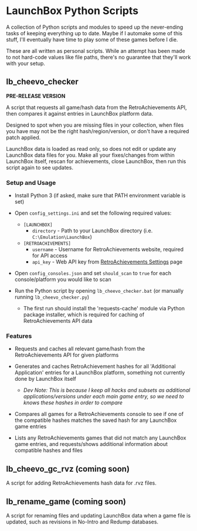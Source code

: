 # LaunchBox Python Scripts

A collection of Python scripts and modules to speed up the never-ending tasks of keeping everything up to date. Maybe if I automake some of this stuff, I'll eventually have time to play some of these games before I die.

These are all written as personal scripts. While an attempt has been made to not hard-code values like file paths, there's no guarantee that they'll work with your setup.

## lb_cheevo_checker

**PRE-RELEASE VERSION**

A script that requests all game/hash data from the RetroAchievements API, then compares it against entries in LaunchBox platform data.

Designed to spot when you are missing files in your collection, when files you have may not be the right hash/region/version, or don't have a required patch applied.

LaunchBox data is loaded as read only, so does not edit or update any LaunchBox data files for you. Make all your fixes/changes from within LaunchBox itself, rescan for achievements, close LaunchBox, then run this script again to see updates.

### Setup and Usage

- Install Python 3 (if asked, make sure that PATH environment variable is set)

- Open `config_settings.ini` and set the following required values:

    - `[LAUNCHBOX]`
        - `directory` - Path to your LaunchBox directory (i.e. `C:\Emulation\LaunchBox`)
    - `[RETROACHIVEMENTS]`
        - `username` - Username for RetroAchievements website, required for API access
        - `api_key` - Web API key from [RetroAchievements Settings](https://retroachievements.org/settings) page

- Open `config_consoles.json` and set `should_scan` to `true` for each console/platform you would like to scan

- Run the Python script by opening `lb_cheevo_checker.bat` (or manually running `lb_cheevo_checker.py`)

    - The first run should install the 'requests-cache' module via Python package installer, which is required for caching of RetroAchievements API data

### Features

- Requests and caches all relevant game/hash from the RetroAchievements API for given platforms

- Generates and caches RetroAchievement hashes for all 'Additional Application' entries for a LaunchBox platform, something not currently done by LaunchBox itself

    - _Dev Note: This is because I keep all hacks and subsets as additional applications/versions under each main game entry, so we need to knows these hashes in order to compare_

- Compares all games for a RetroAchievements console to see if one of the compatible hashes matches the saved hash for any LaunchBox game entries

- Lists any RetroAchievements games that did not match any LaunchBox game entries, and requests/shows additional information about compatible hashes and files

## lb_cheevo_gc_rvz (coming soon)

A script for adding RetroAchievements hash data for .rvz files.

## lb_rename_game (coming soon)

A script for renaming files and updating LaunchBox data when a game file is updated, such as revisions in No-Intro and Redump databases.